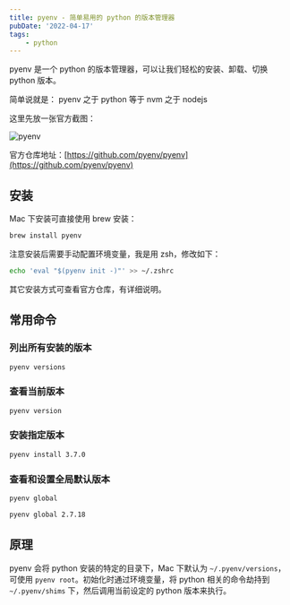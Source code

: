 ```yaml
---
title: pyenv - 简单易用的 python 的版本管理器
pubDate: '2022-04-17'
tags:
    - python
---
```


pyenv 是一个 python 的版本管理器，可以让我们轻松的安装、卸载、切换 python 版本。

简单说就是： pyenv 之于 python 等于 nvm 之于 nodejs

这里先放一张官方截图：

![pyenv](https://stg.heyfe.org/images/blog-2022-pyenv-61.png)

官方仓库地址：[https://github.com/pyenv/pyenv](https://github.com/pyenv/pyenv)

## 安装

Mac 下安装可直接使用 brew 安装：

```bash
brew install pyenv
```

注意安装后需要手动配置环境变量，我是用 zsh，修改如下：

```bash
echo 'eval "$(pyenv init -)"' >> ~/.zshrc
```

其它安装方式可查看官方仓库，有详细说明。

## 常用命令

### 列出所有安装的版本

```bash
pyenv versions
```

### 查看当前版本

```bash
pyenv version
```

### 安装指定版本

```bash
pyenv install 3.7.0
```

### 查看和设置全局默认版本

```bash
pyenv global

pyenv global 2.7.18
```

## 原理

pyenv 会将 python 安装的特定的目录下，Mac 下默认为 `~/.pyenv/versions`，可使用 `pyenv root`。初始化时通过环境变量，将 python 相关的命令劫持到 `~/.pyenv/shims` 下，然后调用当前设定的 python 版本来执行。